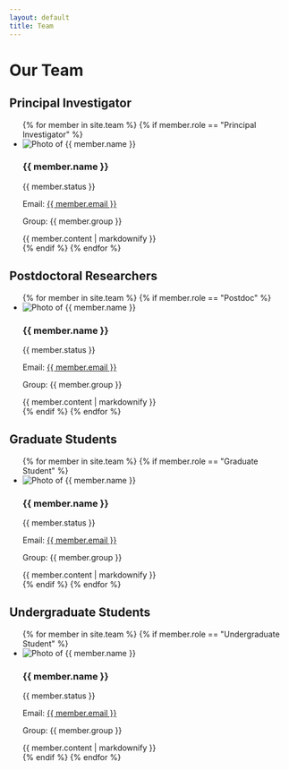 ```yaml
---
layout: default
title: Team
---
```


# Our Team

## Principal Investigator

<ul class="team-list">
  {% for member in site.team %}
    {% if member.role == "Principal Investigator" %}
    <li class="team-card">
      <img src="{{ member.image }}" alt="Photo of {{ member.name }}">
      <h3>{{ member.name }}</h3>
      <p>{{ member.status }}</p>
      <p>Email: <a href="mailto:{{ member.email }}">{{ member.email }}</a></p>
      <p>Group: {{ member.group }}</p>
      <div>{{ member.content | markdownify }}</div>
    </li>
    {% endif %}
  {% endfor %}
</ul>

## Postdoctoral Researchers

<ul class="team-list">
  {% for member in site.team %}
    {% if member.role == "Postdoc" %}
    <li class="team-card">
      <img src="{{ member.image }}" alt="Photo of {{ member.name }}">
      <h3>{{ member.name }}</h3>
      <p>{{ member.status }}</p>
      <p>Email: <a href="mailto:{{ member.email }}">{{ member.email }}</a></p>
      <p>Group: {{ member.group }}</p>
      <div>{{ member.content | markdownify }}</div>
    </li>
    {% endif %}
  {% endfor %}
</ul>

## Graduate Students

<ul class="team-list">
  {% for member in site.team %}
    {% if member.role == "Graduate Student" %}
    <li class="team-card">
      <img src="{{ member.image }}" alt="Photo of {{ member.name }}">
      <h3>{{ member.name }}</h3>
      <p>{{ member.status }}</p>
      <p>Email: <a href="mailto:{{ member.email }}">{{ member.email }}</a></p>
      <p>Group: {{ member.group }}</p>
      <div>{{ member.content | markdownify }}</div>
    </li>
    {% endif %}
  {% endfor %}
</ul>

## Undergraduate Students

<ul class="team-list">
  {% for member in site.team %}
    {% if member.role == "Undergraduate Student" %}
    <li class="team-card">
      <img src="{{ member.image }}" alt="Photo of {{ member.name }}">
      <h3>{{ member.name }}</h3>
      <p>{{ member.status }}</p>
      <p>Email: <a href="mailto:{{ member.email }}">{{ member.email }}</a></p>
      <p>Group: {{ member.group }}</p>
      <div>{{ member.content | markdownify }}</div>
    </li>
    {% endif %}
  {% endfor %}
</ul>
